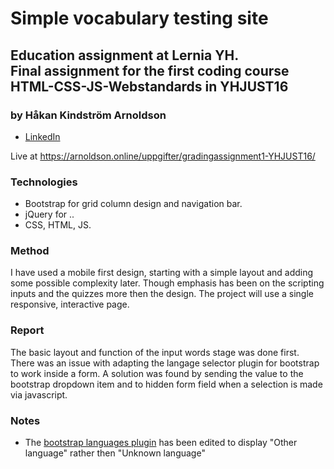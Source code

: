 # Simple vocabulary testing site

## Education assignment at Lernia YH.<br>Final assignment for the first coding course<br>HTML-CSS-JS-Webstandards in YHJUST16

### by Håkan Kindström Arnoldson
  * [LinkedIn](https://www.linkedin.com/in/arnoldson)

Live at <https://arnoldson.online/uppgifter/gradingassignment1-YHJUST16/>

### Technologies
  * Bootstrap for grid column design and navigation bar.
  * jQuery for ..
  * CSS, HTML, JS.

### Method
I have used a mobile first design, starting with a simple layout and adding some possible complexity later. Though emphasis has been on the scripting inputs and the quizzes more then the design. The project will use a single responsive, interactive page.

### Report

The basic layout and function of the input words stage was done first. There was an issue with adapting the langage selector plugin for bootstrap to work inside a form. A solution was found by sending the value to the bootstrap dropdown item and to hidden form field when a selection is made via javascript.


### Notes
  * The [bootstrap languages plugin](https://github.com/usrz/bootstrap-languages) has been edited to display "Other language" rather then "Unknown language"
